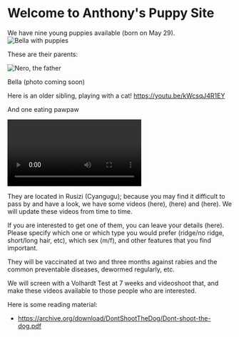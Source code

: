# Welcome to Anthony's Puppy Site

We have nine young puppies available (born on May 29). 
![Bella with puppies](https://github.com/zorbathegreek/puppies/Bella_with_nine_puppies.jpg)

These are their parents:

![Nero, the father](http://pcloscloud.com/index.php/s/Hr5L4ZQrBkrcsY9)

Bella (photo coming soon)

Here is an older sibling, playing with a cat! 
https://youtu.be/kWcsqJ4R1EY

And one eating pawpaw

![Linus](https://github.com/zorbathegreek/puppies/blob/master/video_2017-06-09_11-55-20.mp4)

They are located in Rusizi (Cyangugu); because you may find it difficult to pass by and have a look, we have some videos (here), (here) and (here). We will update these videos from time to time.

If you are interested to get one of them, you can leave your details (here). Please specify which one or which type you would prefer (ridge/no ridge, short/long hair, etc), which sex (m/f), and other features that you find important.

They will be vaccinated at two and three months against rabies and the common preventable diseases, dewormed regularly,  etc. 

We will screen with a Volhardt Test at 7 weeks and videoshoot that, and make these videos available to those people who are interested.


Here is some reading material: 
* https://archive.org/download/DontShootTheDog/Dont-shoot-the-dog.pdf


